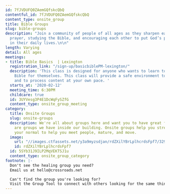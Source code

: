 ```yaml
---
id: 7fJVDUFQ0ZAemGQfskcQbQ
contentful_id: 7fJVDUFQ0ZAemGQfskcQbQ
content_type: onsite_group
title: Bible Groups
slug: bible-groups
description: "Join a community of people of all ages as they sharpen each other through
  prayer, studying the Bible, and encouraging each other to put God’s plan into action
  in their daily lives.\n\n"
length: Varying
detail: All ages
meetings:
- title: Bible Basics  | Lexington
  registration_link: "/sign-up/basicbiblePM-lexington/"
  description: 'This class is designed for anyone who wants to learn to study the
    Bible for themselves. This class will provide a safe environment to ask questions
    and to process content at your own pace. '
  starts_at: '2020-02-12'
  meeting_time: 6:30PM
  childcare: true
  id: 3UYVesg3P4E1DcWqFySZfG
  content_type: onsite_group_meeting
category:
  title: Onsite Groups
  slug: onsite-groups
  description: We're all about groups here and want you to have great friends. Below
    are groups we have inside our building. Onsite groups help you stretch beyond
    your normal to help you meet people, mature, and move.
  image:
    url: "//images.ctfassets.net/y3a9myzsdjan/rdZXilYBrLplhcrdsFpf7/329eaeb6b476852a1f7ae33cd2b10679/onsite-groups.jpg"
    id: rdZXilYBrLplhcrdsFpf7
  id: 5SYb31J9ILP2MqVEKTSJ1u
  content_type: onsite_group_category
footnote: |-
  Don't see the healing group you need?
  Email us at hello@crossroads.net

  Can't find the group you're looking for?
  Visit the Group Tool to connect with others looking for the same thing.
---
```


